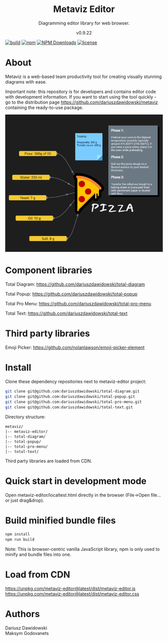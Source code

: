 <h1 align="center">
Metaviz Editor
</h1>
<p align="center">
Diagramming editor library for web browser.
</p>
<p align="center">
v0.9.22
</p>

[![build](https://github.com/dariuszdawidowski/metaviz-editor/actions/workflows/build.yml/badge.svg)](https://github.com/dariuszdawidowski/metaviz-editor/actions/workflows/build.yml)
[![npm](https://img.shields.io/npm/v/metaviz-editor)](https://www.npmjs.com/package/metaviz-editor)
[![NPM Downloads](https://img.shields.io/npm/dm/metaviz-editor)](https://www.npmjs.com/package/metaviz-editor)
[![license](https://img.shields.io/github/license/dariuszdawidowski/metaviz-editor?color=9cf)](./LICENSE)

# About

Metaviz is a web-based team productivity tool for creating visually stunning diagrams with ease.

Important note: this repository is for developers and contains editor code with development information.
If you want to start using the tool quickly - go to the distribution page https://github.com/dariuszdawidowski/metaviz containing the ready-to-use package.

<img src="https://raw.githubusercontent.com/dariuszdawidowski/metaviz-editor/main/metaviz-editor-showcase.png" />

# Component libraries

Total Diagram: https://github.com/dariuszdawidowski/total-diagram

Total Popup: https://github.com/dariuszdawidowski/total-popup

Total Pro Menu: https://github.com/dariuszdawidowski/total-pro-menu

Total Text: https://github.com/dariuszdawidowski/total-text

# Third party libraries

Emoji Picker: https://github.com/nolanlawson/emoji-picker-element

# Install

Clone these dependency repositories next to metaviz-editor project:
```bash
git clone git@github.com:dariuszdawidowski/total-diagram.git
git clone git@github.com:dariuszdawidowski/total-popup.git
git clone git@github.com:dariuszdawidowski/total-pro-menu.git
git clone git@github.com:dariuszdawidowski/total-text.git
```

Directory structure:
```
metaviz/
|-- metaviz-editor/
|-- total-diagram/
|-- total-popup/
|-- total-pro-menu/
|-- total-text/
```

Third party libraries are loaded from CDN.

# Quick start in development mode

Open metaviz-editor/localtest.html directly in the browser (File->Open file... or just drag&drop).

# Build minified bundle files

```bash
npm install
npm run build
```
Note: This is browser-centric vanilla JavaScript library, npm is only used to minify and bundle files into one.

# Load from CDN

https://unpkg.com/metaviz-editor@latest/dist/metaviz-editor.js  
https://unpkg.com/metaviz-editor@latest/dist/metaviz-editor.css

# Authors

Dariusz Dawidowski  
Maksym Godovanets
